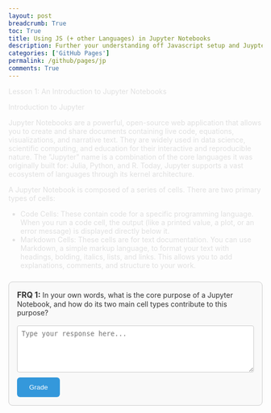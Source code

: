 ```yaml
---
layout: post
breadcrumb: True
toc: True
title: Using JS (+ other Languages) in Jupyter Notebooks
description: Further your understanding off Javascript setup and Juypter Notebooks. This lesson will test all your understanding, with questions for you to type responses. 
categories: ['GitHub Pages']
permalink: /github/pages/jp
comments: True
---
```


<style>
    /* Override theme colors for all lesson content */
    .lesson-part {
        color: #e0e0e0 !important;
    }
    .lesson-part h2, .lesson-part h3, .lesson-part h4 {
        color: #ffffff !important;
    }
    .lesson-part p, .lesson-part li {
        color: #e0e0e0 !important;
    }
    .lesson-part code {
        background-color: rgba(40, 44, 52, 0.8) !important;
        color: #abb2bf !important;
        padding: 0.2rem 0.4rem;
        border-radius: 3px;
    }
    .lesson-part pre {
        background-color: #282c34 !important;
        color: #abb2bf !important;
        padding: 1rem;
        border-radius: 8px;
        overflow-x: auto;
    }
    .lesson-part pre code {
        background-color: transparent !important;
        color: inherit !important;
    }
    
    .frq-box {
        border: 1px solid #ccc;
        padding: 1rem;
        border-radius: 8px;
        margin: 1.5rem 0;
        background: rgba(249, 249, 249, 0.95);
        color: #333 !important;
    }
    .frq-box h3, .frq-box b {
        font-size: 1.1em;
        color: #333 !important;
        margin-bottom: 0.5rem;
    }
    .frq-box textarea {
        color: #333 !important;
        background: white !important;
        border: 1px solid #ccc;
        padding: 0.5rem;
        border-radius: 4px;
    }
    .grade-button {
        display: inline-block;
        background-color: #3498db;
        color: white;
        padding: 0.75rem 1.5rem;
        border: none;
        border-radius: 6px;
        cursor: pointer;
        margin-top: 1rem;
        transition: background-color 0.3s ease;
    }
    .grade-button:hover {
        background-color: #2980b9;
    } 
    .grade-button:disabled {
        background-color: #bdc3c7;
        cursor: not-allowed;
    }
    .feedback-box {
        margin-top: 1rem;
        padding: 1rem;
        border-radius: 8px;
        background-color: rgba(236, 240, 241, 0.95) !important;
        border: 1px solid #bdc3c7;
        color: #2c3e50 !important;
        display: none;
    }
    .feedback-box * {
        color: #2c3e50 !important;
    }
    .loading-spinner {
        border: 4px solid rgba(0, 0, 0, 0.1);
        border-left-color: #3498db;
        border-radius: 50%;
        width: 24px;
        height: 24px;
        animation: spin 1s linear infinite;
    }
    @keyframes spin {
        0% { transform: rotate(0deg); }
        100% { transform: rotate(360deg); }
    }
    .flex { display: flex; }
    .items-center { align-items: center; }
    .space-x-2 > * + * { margin-left: 0.5rem; }
    .modal {
        position: fixed;
        top: 0;
        left: 0;
        width: 100%;
        height: 100%;
        background: rgba(0, 0, 0, 0.5);
        display: flex;
        justify-content: center;
        align-items: center;
        z-index: 1000;
    }
    .modal-content {
        background: white;
        padding: 2rem;
        border-radius: 8px;
        text-align: center;
        max-width: 400px;
        width: 90%;
        color: #333 !important;
    }
    .modal-content * {
        color: #333 !important;
    }
    .modal-button {
        background-color: #3498db;
        color: white !important;
        padding: 0.5rem 1rem;
        border: none;
        border-radius: 6px;
        cursor: pointer;
    }
</style>

<div class="lesson-part" data-part="1" style="display:block;">

Lesson 1: An Introduction to Jupyter Notebooks

Introduction to Jupyter

Jupyter Notebooks are a powerful, open-source web application that allows you to create and share documents containing live code, equations, visualizations, and narrative text. They are widely used in data science, scientific computing, and education for their interactive and reproducible nature. The "Jupyter" name is a combination of the core languages it was originally built for: Julia, Python, and R. Today, Jupyter supports a vast ecosystem of languages through its kernel architecture.

A Jupyter Notebook is composed of a series of cells. There are two primary types of cells:

- Code Cells: These contain code for a specific programming language. When you run a code cell, the output (like a printed value, a plot, or an error message) is displayed directly below it.
- Markdown Cells: These cells are for text documentation. You can use Markdown, a simple markup language, to format your text with headings, bolding, italics, lists, and links. This allows you to add explanations, comments, and structure to your work.

<div class="frq-box" data-frq-id="1">
    <b>FRQ 1:</b> In your own words, what is the core purpose of a Jupyter Notebook, and how do its two main cell types contribute to this purpose?<br><br>
    <textarea rows="5" style="width:100%;" placeholder="Type your response here..."></textarea>
    <button class="grade-button" style="margin-top: 10px;">Grade</button>
    <div class="feedback-box"></div>
</div>

</div>

<div class="lesson-part" data-part="2" style="display:none;">

### Integrating JavaScript into Jupyter

While Jupyter is most commonly associated with Python, its versatility allows it to run other languages. By default, a standard Jupyter environment runs a Python kernel. To execute JavaScript directly, you can use a special command known as a **magic command**.

The `%%javascript` magic command tells the notebook to interpret the content of the entire cell as JavaScript code. This is a powerful feature because it allows you to:

- **Create Interactive Visualizations:** Use JavaScript libraries like D3.js or Plotly.js to build dynamic, interactive charts and graphs that go beyond static images.
- **Develop Web Components:** Test and prototype small web applications or UI elements directly within your notebook, complete with HTML, CSS, and JavaScript.
- **Debug and Explore:** Use the browser's developer tools to inspect and debug your code.

#### Executing JavaScript and Debugging

1. **Open Developer Tools:** In your web browser (Chrome, Firefox, etc.), you can access the developer console. In VSCode, navigate to `Help > Toggle Developer Tools`.
2. **Access the Console:** Select the **Console** tab to view the output from your `console.log()` statements and any errors or warnings generated by your JavaScript.
3. **Execute Code:** After writing your `%%javascript` cell, click the "Run" button to execute it. The output will appear in the cell's output area and the browser's console.

<div class="frq-box" data-frq-id="2">
    <b>FRQ 2:</b> How does the <code>%%javascript</code> magic command enable a Python-based Jupyter Notebook to execute JavaScript, and what is the key tool you would use to see the results of your JavaScript code?<br><br>
    <textarea rows="5" style="width:100%;" placeholder="Type your response here..."></textarea>
    <button class="grade-button" style="margin-top: 10px;">Grade</button>
    <div class="feedback-box"></div>
</div>

</div>

<div class="lesson-part" data-part="3" style="display:none;">

### Example: Interactive Data Structures

To demonstrate the power of JavaScript in a notebook, let's create a small application that uses an array of objects to store jokes. This structure is more flexible than a simple array of strings because it allows you to store multiple pieces of related information for each item.

#### Programmer Jokes

In this example, each joke is an object with two properties: `joke` and `complexity`. This structured data allows us to easily access more than just the joke text.

```javascript
%%javascript
var compsci_joke_list = [
    { joke: "Why do programmers prefer dark mode? Because light attracts bugs.", complexity: "1" },
    { joke: "Why do Java developers wear glasses? Because they don't see sharp.", complexity: "2" },
    { joke: "How many programmers does it take to change a light bulb? None, that's a hardware problem.", complexity: "1" },
    { joke: "Why do Python programmers prefer snake_case? Because they can't C.", complexity: "2" },
    { joke: "Why was the JavaScript developer sad? Because he didn't know how to 'null' his feelings.", complexity: "3" },
    { joke: "Why do programmers always mix up Christmas and Halloween? Because Oct 31 == Dec 25.", complexity: "3" },
    { joke: "Why did the programmer quit his job? Because he didn't get arrays.", complexity: "O(n)" },
    { joke: "Why do Linux programmers prefer using the terminal? Because they don't like Windows.", complexity: "1" }
];
var randomIndex = Math.floor(Math.random() * compsci_joke_list.length);
var selectedJoke = compsci_joke_list[randomIndex];
console.log("Joke #" + (randomIndex + 1) + ": " + selectedJoke.joke + " (Complexity: " + selectedJoke.complexity + ")");
```

<div class="frq-box" data-frq-id="3">
    <b>FRQ 3:</b> Explain why using an array of objects for the programmer jokes is a more extensible design than a simple array of strings.<br><br>
    <textarea rows="5" style="width:100%;" placeholder="Type your response here..."></textarea>
    <button class="grade-button" style="margin-top: 10px;">Grade</button>
    <div class="feedback-box"></div>
</div>

</div>

<div class="lesson-part" data-part="4" style="display:none;">

### File Management and Best Practices for GitHub Pages

Jupyter Notebooks are excellent for local development, but to share them on the web, you often need to convert them to a static format. GitHub Pages provides a seamless way to do this, especially when using a tool like Jekyll.

1. **Organize Your Files:** Place all your `.ipynb` files in a dedicated directory, such as `_notebooks`. This keeps your project organized and makes it easy for GitHub Pages to find and convert them.
2. **Pull and Push:** Use standard Git commands (`git clone`, `git pull`, `git add`, `git commit`, `git push`) to manage your project repository.
3. **Add Frontmatter:** To properly render notebooks as webpages, you need to include **YAML Frontmatter** at the very top of your notebook file. This is a special block of text enclosed by `---` that provides metadata for Jekyll, such as the `permalink` (the URL for the page) and the `layout` (the HTML template to use).

<div class="frq-box" data-frq-id="4">
    <b>FRQ 4:</b> Why is it a best practice to use a separate directory for Jupyter Notebook files and to include YAML frontmatter in each notebook when deploying to GitHub Pages?<br><br>
    <textarea rows="5" style="width:100%;" placeholder="Type your response here..."></textarea>
    <button class="grade-button" style="margin-top: 10px;">Grade</button>
    <div class="feedback-box"></div>
</div>

</div>

<script>
    const FRQ_QUESTIONS = {
        '1': "In your own words, what is the core purpose of a Jupyter Notebook, and how do its two main cell types contribute to this purpose?",
        '2': "How does the `%%javascript` magic command enable a Python-based Jupyter Notebook to execute JavaScript, and what is the key tool you would use to see the results of your JavaScript code?",
        '3': "Explain why using an array of objects for the programmer jokes is a more extensible design than a simple array of strings.",
        '4': "Why is it a best practice to use a separate directory for Jupyter Notebook files and to include YAML frontmatter in each notebook when deploying to GitHub Pages?"
    };

    const gradeButtons = document.querySelectorAll('.grade-button');
    gradeButtons.forEach(button => {
        button.addEventListener('click', async () => {
            const frqBox = button.closest('.frq-box');
            const frqId = frqBox.dataset.frqId;
            const questionText = FRQ_QUESTIONS[frqId];
            const studentResponseTextArea = frqBox.querySelector('textarea');
            const feedbackBox = frqBox.querySelector('.feedback-box');
            const studentResponse = studentResponseTextArea.value.trim();

            if (!studentResponse) {
                showModal("Please enter your response before submitting.");
                return;
            }

            // Show loading state
            button.disabled = true;
            feedbackBox.style.display = 'block';
            feedbackBox.innerHTML = '<div class="flex items-center space-x-2"><div class="loading-spinner"></div><span>Grading...</span></div>';

            try {
                const systemPrompt = `
                    You are an expert tutor grading a student's answer to a free-response question about Jupyter Notebooks and JavaScript.
                    Your task is to:
                    1. Determine a grade for the student's response based on the following 1-5 scale:
                       - 5: The answer addresses all parts of the question and is detailed and comprehensive.
                       - 4: The answer is correct and addresses most parts of the question.
                       - 3: The answer is correct but may be incomplete or lack detail.
                       - 2: The answer has significant inaccuracies or is incomplete.
                       - 1: The answer is incorrect or does not address the question.
                       Write the grade like this: "Grade: (1-5)/5"
                    2. Provide detailed, constructive feedback explaining the grade.
                    3. Offer very short suggestions on what the user could improve on, enough to give them a hint but not enough for them to figure out what to answer.
                    The question is: "${questionText}"
                    The student's response is: "${studentResponse}"
                    Format your final output with a clear heading for the grade and the feedback. Also, in the final output don't include hashtags to make your text bigger, it messes with the system on my end.
                `;

                const apiKey = "AIzaSyB3Ky_RSgPsdXBt5I32ZVWRZ09Ont5_xmQ";
                const apiUrl = `https://generativelanguage.googleapis.com/v1beta/models/gemini-2.5-flash-preview-05-20:generateContent?key=${apiKey}`;
                
                const payload = {
                    contents: [{
                        parts: [
                            { text: systemPrompt }
                        ]
                    }]
                };

                const response = await fetchWithBackoff(apiUrl, {
                    method: 'POST',
                    headers: { 'Content-Type': 'application/json' },
                    body: JSON.stringify(payload)
                });

                if (!response.ok) {
                    throw new Error(`HTTP error! status: ${response.status}`);
                }

                const result = await response.json();
                const feedbackText = result?.candidates?.[0]?.content?.parts?.[0]?.text || "Could not generate feedback. Please try again.";
                
                const formattedFeedback = feedbackText
                    .replace(/\*\*(.*?)\*\*/g, '<strong>$1</strong>')
                    .replace(/\n/g, '<br>');
                
                feedbackBox.innerHTML = formattedFeedback;

                // Unlock next part if grade is 4 or 5
                const gradeMatch = feedbackText.match(/Grade:\s*(\d)\/5/);
                if (gradeMatch && parseInt(gradeMatch[1], 10) >= 4) {
                    const currentPart = parseInt(frqBox.closest('.lesson-part').dataset.part, 10);
                    const nextPart = document.querySelector(`.lesson-part[data-part="${currentPart + 1}"]`);
                    if (nextPart) {
                        nextPart.style.display = 'block';
                        nextPart.scrollIntoView({ behavior: 'smooth' });
                    }
                }
            } catch (error) {
                console.error("Error generating feedback:", error);
                feedbackBox.innerHTML = `<span style="color:red;">An error occurred while grading. Please try again.</span>`;
            } finally {
                button.disabled = false;
            }
        });
    });

    document.addEventListener("DOMContentLoaded", () => {
        document.querySelectorAll(".frq-box textarea").forEach((textarea, index) => {
            const key = "js_lesson_frq_answer_" + index;
            const saved = localStorage.getItem(key);
            if (saved) {
                textarea.value = saved;
            }
            textarea.addEventListener("input", () => {
                localStorage.setItem(key, textarea.value);
            });
        });
    });

    function showModal(message) {
        const modal = document.createElement('div');
        modal.className = 'modal';
        modal.innerHTML = `
            <div class="modal-content">
                <p>${message}</p>
                <button class="modal-button" onclick="this.closest('.modal').remove()">OK</button>
            </div>
        `;
        document.body.appendChild(modal);
    }

    async function fetchWithBackoff(url, options, retries = 3, delay = 1000) {
        for (let i = 0; i < retries; i++) {
            try {
                const response = await fetch(url, options);
                if (response.status === 429 && i < retries - 1) {
                    await new Promise(res => setTimeout(res, delay));
                    delay *= 2;
                    continue;
                }
                return response;
            } catch (error) {
                if (i < retries - 1) {
                    await new Promise(res => setTimeout(res, delay));
                    delay *= 2;
                    continue;
                }
                throw error;
            }
        }
    }
</script>